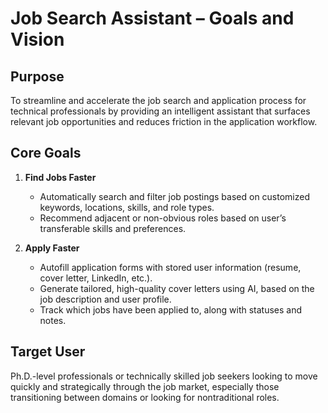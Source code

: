 # Job Search Assistant – Goals and Vision

## Purpose
To streamline and accelerate the job search and application process for technical professionals by providing an intelligent assistant that surfaces relevant job opportunities and reduces friction in the application workflow.

## Core Goals

1. **Find Jobs Faster**
   - Automatically search and filter job postings based on customized keywords, locations, skills, and role types.
   - Recommend adjacent or non-obvious roles based on user’s transferable skills and preferences.

2. **Apply Faster**
   - Autofill application forms with stored user information (resume, cover letter, LinkedIn, etc.).
   - Generate tailored, high-quality cover letters using AI, based on the job description and user profile.
   - Track which jobs have been applied to, along with statuses and notes.


## Target User
Ph.D.-level professionals or technically skilled job seekers looking to move quickly and strategically through the job market, especially those transitioning between domains or looking for nontraditional roles.

